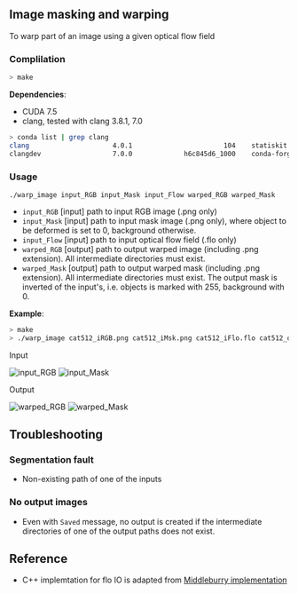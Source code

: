 ## Image masking and warping

To warp part of an image using a given optical flow field

### Complilation

```sh
> make
```
**Dependencies**:
- CUDA 7.5
- clang, tested with clang 3.8.1, 7.0
```sh
> conda list | grep clang
clang                     4.0.1                       104    statiskit
clangdev                  7.0.0             h6c845d6_1000    conda-forge/label/gcc7
```

### Usage
`./warp_image input_RGB input_Mask input_Flow warped_RGB warped_Mask`

- `input_RGB` [input] path to input RGB image (.png only)
- `input_Mask` [input] path to input mask image (.png only), where object to
be deformed is set to 0, background otherwise.
- `input_Flow` [input] path to input optical flow field (.flo only)
- `warped_RGB` [output] path to output warped image (including .png extension). All intermediate directories must exist.
- `warped_Mask` [output] path to output warped mask (including .png extension). All intermediate directories must exist. The output mask is inverted of the input's, i.e. objects is
marked with 255, background with 0.

**Example**:
```sh
> make
> ./warp_image cat512_iRGB.png cat512_iMsk.png cat512_iFlo.flo cat512_oRGB.png cat512_oMsk.png
```
Input

![input_RGB](car512_iRGB.png) ![input_Mask](car512_iMsk.png)

Output

![warped_RGB](car512_wRGB.png) ![warped_Mask](car512_wMsk.png)

## Troubleshooting

### Segmentation fault
- Non-existing path of one of the inputs

### No output images
- Even with `Saved` message, no output is created if the intermediate directories
of one of the output paths does not exist.

## Reference
- C++ implemtation for flo IO is adapted from [Middleburry implementation](http://vision.middlebury.edu/flow/code/flow-code/flowIO.cpp)
